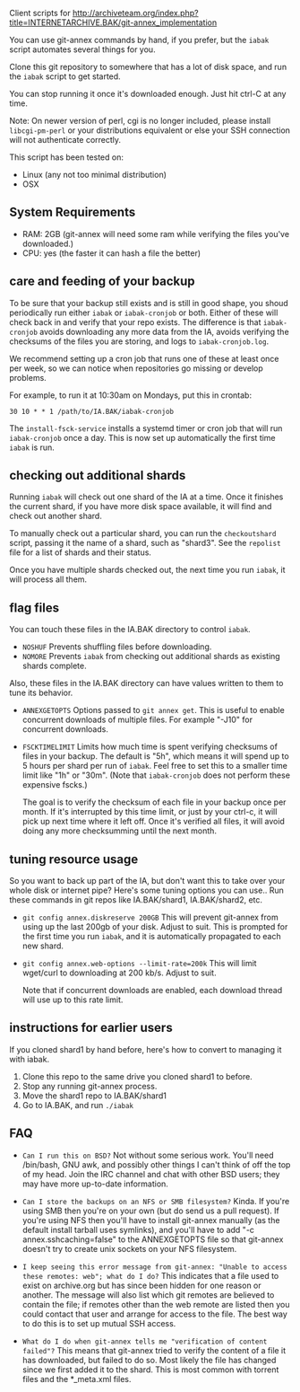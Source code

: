 Client scripts for
<http://archiveteam.org/index.php?title=INTERNETARCHIVE.BAK/git-annex_implementation>

You can use git-annex commands by hand, if you prefer, but the `iabak`
script automates several things for you.

Clone this git repository to somewhere that has a lot of disk space,
and run the `iabak` script to get started.

You can stop running it once it's downloaded enough. Just hit ctrl-C at any
time.

Note: On newer version of perl, cgi is no longer included, please install `libcgi-pm-perl` or your distributions equivalent or else your SSH connection will not authenticate correctly.

This script has been tested on:

* Linux (any not too minimal distribution)
* OSX

## System Requirements

* RAM: 2GB (git-annex will need some ram while verifying the files you've downloaded.)
* CPU: yes (the faster it can hash a file the better)

## care and feeding of your backup

To be sure that your backup still exists and is still in good shape,
you shoud periodically run either `iabak` or `iabak-cronjob` or
both. Either of these will check back in and verify that your repo
exists. The difference is that `iabak-cronjob` avoids downloading any
more data from the IA, avoids verifying the checksums of the files you
are storing, and logs to `iabak-cronjob.log`.

We recommend setting up a cron job that runs one of these at least once per
week, so we can notice when repositories go missing or develop problems.

For example, to run it at 10:30am on Mondays, put this in crontab:

	30 10 * * 1 /path/to/IA.BAK/iabak-cronjob

The `install-fsck-service` installs a systemd timer or cron job that will run
`iabak-cronjob` once a day. This is now set up automatically the first time
`iabak` is run.

## checking out additional shards

Running `iabak` will check out one shard of the IA at a time. Once it
finishes the current shard, if you have more disk space available, it will
find and check out another shard.

To manually check out a particular shard, you can run the
`checkoutshard` script, passing it the name of a shard, such as "shard3".
See the `repolist` file for a list of shards and their status.

Once you have multiple shards checked out, the next time you run `iabak`,
it will process all them.

## flag files

You can touch these files in the IA.BAK directory to control `iabak`.

* `NOSHUF`
	Prevents shuffling files before downloading.
* `NOMORE`
	Prevents `iabak` from checking out additional shards as existing
	shards complete.

Also, these files in the IA.BAK directory can have values written
to them to tune its behavior.

* `ANNEXGETOPTS`
	Options passed to `git annex get`.
	This is useful to enable concurrent downloads of multiple files.
	For example "-J10" for concurrent downloads.
* `FSCKTIMELIMIT`
	Limits how much time is spent verifying checksums of
	files in your backup. The default is "5h", which means
	it will spend up to 5 hours per shard per run of `iabak`.
	Feel free to set this to a smaller time limit like "1h" or "30m".
	(Note that `iabak-cronjob` does not perform these expensive fscks.)

	The goal is to verify the checksum of each file
	in your backup once per month. If it's interrupted by this time
	limit, or just by your ctrl-c, it will pick up next time where it
	left off. Once it's verified all files, it will avoid doing
	any more checksumming until the next month.

## tuning resource usage

So you want to back up part of the IA, but don't want this to take over
your whole disk or internet pipe? Here's some tuning options you can use..
Run these commands in git repos like IA.BAK/shard1, IA.BAK/shard2, etc.

* `git config annex.diskreserve 200GB`
	This will prevent git-annex from using up the last 200gb of your disk.
	Adjust to suit. This is prompted for the first time you run `iabak`, and it
	is automatically propagated to each new shard.

* `git config annex.web-options --limit-rate=200k`
	This will limit wget/curl to downloading at 200 kb/s. Adjust to suit.

	Note that if concurrent downloads are enabled, each download thread will
	use up to this rate limit.

## instructions for earlier users

If you cloned shard1 by hand before, here's how to convert to managing it
with iabak.

1. Clone this repo to the same drive you cloned shard1 to before.
2. Stop any running git-annex process.
3. Move the shard1 repo to IA.BAK/shard1
4. Go to IA.BAK, and run `./iabak`

## FAQ

* `Can I run this on BSD?`
	Not without some serious work. You'll need /bin/bash, GNU awk, and possibly other things I can't think of off the top of my head. Join the IRC channel and chat with other BSD users; they may have more up-to-date information.

* `Can I store the backups on an NFS or SMB filesystem?`
	Kinda. If you're using SMB then you're on your own (but do send us a pull request). If you're using NFS then you'll have to install git-annex manually (as the default install tarball uses symlinks), and you'll have to add "-c annex.sshcaching=false" to the ANNEXGETOPTS file so that git-annex doesn't try to create unix sockets on your NFS filesystem.

* `I keep seeing this error message from git-annex: "Unable to access these remotes: web"; what do I do?`
	This indicates that a file used to exist on archive.org but has since been hidden for one reason or another. The message will also list which git remotes are believed to contain the file; if remotes other than the web remote are listed then you could contact that user and arrange for access to the file. The best way to do this is to set up mutual SSH access.

* `What do I do when git-annex tells me "verification of content failed"?`
	This means that git-annex tried to verify the content of a file it has downloaded, but failed to do so. Most likely the file has changed since we first added it to the shard. This is most common with torrent files and the *_meta.xml files.
